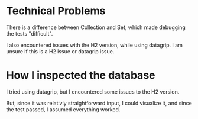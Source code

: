 # Technical Problems

There is a difference between Collection and Set, which made debugging the tests "difficult".

I also encountered issues with the H2 version, while using datagrip. I am unsure if this is a H2 issue or datagrip issue.

# How I inspected the database

I tried using datagrip, but I encountered some issues to the H2 version.

But, since it was relativly straightforward input, I could visualize it, and since the test passed, I assumed everything worked.

